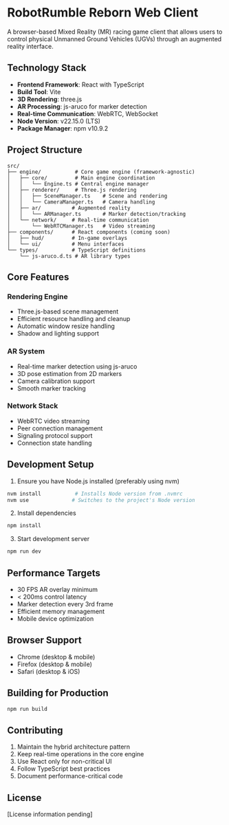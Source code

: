 # RobotRumble Reborn Web Client

A browser-based Mixed Reality (MR) racing game client that allows users to control physical Unmanned Ground Vehicles (UGVs) through an augmented reality interface.

## Technology Stack

- **Frontend Framework**: React with TypeScript
- **Build Tool**: Vite
- **3D Rendering**: three.js
- **AR Processing**: js-aruco for marker detection
- **Real-time Communication**: WebRTC, WebSocket
- **Node Version**: v22.15.0 (LTS)
- **Package Manager**: npm v10.9.2

## Project Structure

```
src/
├── engine/           # Core game engine (framework-agnostic)
│   ├── core/         # Main engine coordination
│   │   └── Engine.ts # Central engine manager
│   ├── renderer/     # Three.js rendering
│   │   ├── SceneManager.ts    # Scene and rendering
│   │   └── CameraManager.ts   # Camera handling
│   ├── ar/          # Augmented reality
│   │   └── ARManager.ts       # Marker detection/tracking
│   └── network/     # Real-time communication
│       └── WebRTCManager.ts   # Video streaming
├── components/      # React components (coming soon)
│   ├── hud/         # In-game overlays
│   └── ui/          # Menu interfaces
└── types/           # TypeScript definitions
    └── js-aruco.d.ts # AR library types
```

## Core Features

### Rendering Engine
- Three.js-based scene management
- Efficient resource handling and cleanup
- Automatic window resize handling
- Shadow and lighting support

### AR System
- Real-time marker detection using js-aruco
- 3D pose estimation from 2D markers
- Camera calibration support
- Smooth marker tracking

### Network Stack
- WebRTC video streaming
- Peer connection management
- Signaling protocol support
- Connection state handling

## Development Setup

1. Ensure you have Node.js installed (preferably using nvm)
```bash
nvm install           # Installs Node version from .nvmrc
nvm use              # Switches to the project's Node version
```

2. Install dependencies
```bash
npm install
```

3. Start development server
```bash
npm run dev
```

## Performance Targets

- 30 FPS AR overlay minimum
- < 200ms control latency
- Marker detection every 3rd frame
- Efficient memory management
- Mobile device optimization

## Browser Support

- Chrome (desktop & mobile)
- Firefox (desktop & mobile)
- Safari (desktop & iOS)

## Building for Production

```bash
npm run build
```

## Contributing

1. Maintain the hybrid architecture pattern
2. Keep real-time operations in the core engine
3. Use React only for non-critical UI
4. Follow TypeScript best practices
5. Document performance-critical code

## License

[License information pending]
